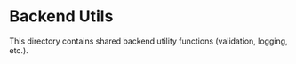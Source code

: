 # Backend Utils

This directory contains shared backend utility functions (validation, logging, etc.). 